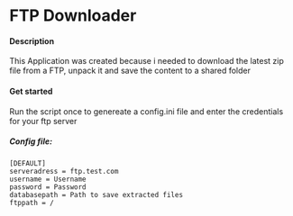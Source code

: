 # FTP Downloader

#### Description
This Application was created because i needed to download the latest zip file from a FTP, unpack it and save the content to a shared folder


#### Get started

Run the script once to genereate a config.ini file and enter the credentials for your ftp server

##### Config file:

    [DEFAULT]
    serveradress = ftp.test.com
    username = Username
    password = Password
    databasepath = Path to save extracted files
    ftppath = /



